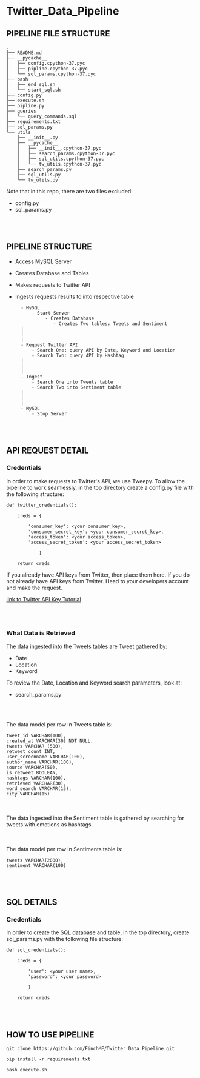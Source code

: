 # Twitter_Data_Pipeline

## PIPELINE FILE STRUCTURE
    .
    ├── README.md
    ├── __pycache__
    │   ├── config.cpython-37.pyc
    │   ├── pipline.cpython-37.pyc
    │   └── sql_params.cpython-37.pyc
    ├── bash
    │   ├── end_sql.sh
    │   └── start_sql.sh
    ├── config.py
    ├── execute.sh
    ├── pipline.py
    ├── queries
    │   └── query_commands.sql
    ├── requirements.txt
    ├── sql_params.py
    └── utils
        ├── __init__.py
        ├── __pycache__
        │   ├── __init__.cpython-37.pyc
        │   ├── search_params.cpython-37.pyc
        │   ├── sql_utils.cpython-37.pyc
        │   └── tw_utils.cpython-37.pyc
        ├── search_params.py
        ├── sql_utils.py
        └── tw_utils.py

Note that in this repo, there are two files excluded:

* config.py
* sql_params.py

<br/><br/>
## PIPELINE STRUCTURE

* Access MySQL Server
* Creates Database and Tables
* Makes requests to Twitter API
* Ingests requests results to into respective table


        - MySQL
            - Start Server
                 - Creates Database
                    - Creates Two tables: Tweets and Sentiment
        |
        |
        |
        - Request Twitter API
            - Search One: query API by Date, Keyword and Location
            - Search Two: query API by Hashtag
        |
        |
        |
        - Ingest 
            - Search One into Tweets table
            - Search Two into Sentiment table
        |
        |
        |
        - MySQL
            - Stop Server

<br/><br/>
## API REQUEST DETAIL

### Credentials
In order to make requests to Twitter's API, we use Tweepy. To allow the pipeline to work seamlessly, in the top directory create a config.py file with the following structure:

    def twitter_credentials():

        creds = {

            'consumer_key': <your consumer_key>,
            'consumer_secret_key': <your consumer_secret_key>,
            'access_token': <your access_token>,
            'access_secret_token': <your access_secret_token>
            
                }

        return creds

If you already have API keys from Twitter, then place them here. If you do not already have API keys from Twitter. Head to your developers account and make the request. 

[link to Twitter API Key Tutorial](https://developer.twitter.com/en/docs/authentication/oauth-1-0a/obtaining-user-access-tokens)

<br/><br/>
### What Data is Retrieved

The data ingested into the Tweets tables are Tweet gathered by:
* Date 
* Location
* Keyword

To review the Date, Location and Keyword search parameters, look at:
* search_params.py

<br/><br/>

The data model per row in Tweets table is:

    tweet_id VARCHAR(100),
    created_at VARCHAR(30) NOT NULL,
    tweets VARCHAR (500),
    retweet_count INT,
    user_screenname VARCHAR(100),
    author_name VARCHAR(100),
    source VARCHAR(50),
    is_retweet BOOLEAN,
    hashtags VARCHAR(100),
    retrieved VARCHAR(30),
    word_search VARCHAR(15),
    city VARCHAR(15)


<br/><br/>
The data ingested into the Sentiment table is gathered by searching for tweets with emotions as hashtags. 

<br/><br/>
The data model per row in Sentiments table is:

    tweets VARCHAR(2000),
    sentiment VARCHAR(100)

<br/><br/>

## SQL DETAILS
### Credentials
In order to create the SQL database and table, in the top directory, create sql_params.py with the following file structure:

    def sql_credentials():

        creds = {

            'user': <your user name>,
            'password': <your password>

            }

        return creds

<br/><br/>
## HOW TO USE PIPELINE

    git clone https://github.com/FinchMF/Twitter_Data_Pipeline.git

    pip install -r requirements.txt

    bash execute.sh
